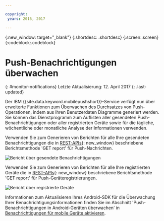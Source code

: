 ```yaml
---

copyright:
 years: 2015, 2017

---
```


{:new_window: target="_blank"}
{:shortdesc: .shortdesc}
{:screen:.screen}
{:codeblock:.codeblock}

# Push-Benachrichtigungen überwachen 
{: #monitor-notifications}
Letzte Aktualisierung: 12. April 2017
{: .last-updated}


Der IBM {{site.data.keyword.mobilepushshort}}-Service verfügt nun über erweiterte Funktionen zum Überwachen des Durchsatzes von Push-Operationen, indem aus Ihren Benutzerdaten Diagramme generiert werden. Sie können das Dienstprogramm zum Auflisten aller gesendeten Push-Benachrichtigungen oder aller registrierten Geräte sowie für die tägliche, wöchentliche oder monatliche Analyse der Informationen verwenden.

Verwenden Sie zum Generieren von Berichten für alle Ihre gesendeten Benachrichtigungen die in [REST-APIs](https://mobile.{DomainName}/imfpush/){: new_window} beschriebene Berichtsmethode 'GET report' für Push-Nachrichten. 

![Bericht über gesendete Benachrichtigungen](images/monitoring_messages.jpg)


Verwenden Sie zum Generieren von Berichten für alle Ihre registrierten Geräte die in [REST-APIs](https://mobile.{DomainName}/imfpush/){: new_window} beschriebene Berichtsmethode 'GET report' für Push-Geräteregistrierungen.

![Bericht über registrierte Geräte](images/monitoring_devices.jpg)

Informationen zum Aktualisieren Ihres Android-SDK für die Überwachung Ihrer Benachrichtigungsinformationen finden Sie im Abschnitt 'Push-Benachrichtigungen in Android-Geräten überwachen' in [Benachrichtigungen für mobile Geräte aktivieren](c_enable_push.html).


 
